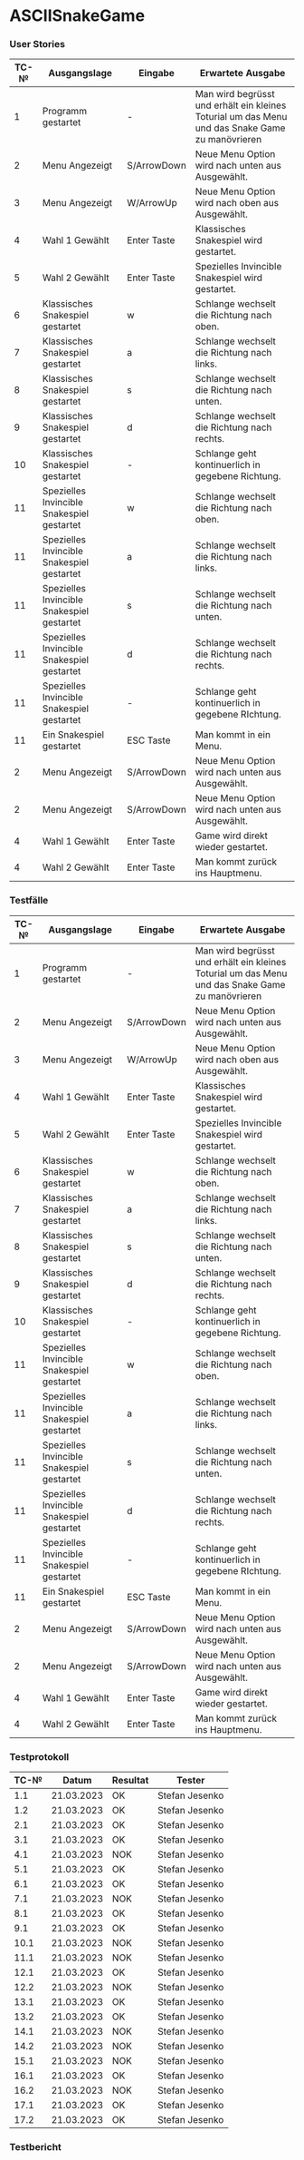 # ASCIISnakeGame

### User Stories

| TC-№ | Ausgangslage | Eingabe | Erwartete Ausgabe |
| ---- | ------------ | ------- | ----------------- |
| 1  | Programm gestartet|-|Man wird begrüsst und erhält ein kleines Toturial um das Menu und das Snake Game zu manövrieren |
| 2  | Menu Angezeigt| S/ArrowDown |Neue Menu Option wird nach unten aus Ausgewählt.|
| 3  | Menu Angezeigt| W/ArrowUp |Neue Menu Option wird nach oben aus Ausgewählt.|
| 4  | Wahl 1 Gewählt|Enter Taste|Klassisches Snakespiel wird gestartet.  |
|5  | Wahl 2 Gewählt|Enter Taste|Spezielles Invincible Snakespiel wird gestartet.|
|6  | Klassisches Snakespiel gestartet| w |Schlange wechselt die Richtung nach oben.|
| 7  | Klassisches Snakespiel gestartet| a |Schlange wechselt die Richtung nach links.|
| 8  | Klassisches Snakespiel gestartet| s |Schlange wechselt die Richtung nach unten.|
| 9  | Klassisches Snakespiel gestartet| d |Schlange wechselt die Richtung nach rechts.|
| 10 | Klassisches Snakespiel gestartet| - |Schlange geht kontinuerlich in gegebene Richtung.|
| 11 | Spezielles Invincible Snakespiel gestartet| w |Schlange wechselt die Richtung nach oben.|
| 11 | Spezielles Invincible Snakespiel gestartet| a |Schlange wechselt die Richtung nach links.|
| 11 | Spezielles Invincible Snakespiel gestartet| s |Schlange wechselt die Richtung nach unten.|
| 11 | Spezielles Invincible Snakespiel gestartet| d |Schlange wechselt die Richtung nach rechts.|
| 11 | Spezielles Invincible Snakespiel gestartet| - |Schlange geht kontinuerlich in gegebene RIchtung.|
| 11 | Ein Snakespiel gestartet| ESC Taste |Man kommt in ein Menu.|
| 2  | Menu Angezeigt| S/ArrowDown |Neue Menu Option wird nach unten aus Ausgewählt.|
| 2  | Menu Angezeigt| S/ArrowDown |Neue Menu Option wird nach unten aus Ausgewählt.|
| 4  | Wahl 1 Gewählt|Enter Taste|Game wird direkt wieder gestartet.  |
| 4  | Wahl 2 Gewählt|Enter Taste|Man kommt zurück ins Hauptmenu.  |

### Testfälle

| TC-№ | Ausgangslage | Eingabe | Erwartete Ausgabe |
| ---- | ------------ | ------- | ----------------- |
| 1  | Programm gestartet|-|Man wird begrüsst und erhält ein kleines Toturial um das Menu und das Snake Game zu manövrieren |
| 2  | Menu Angezeigt| S/ArrowDown |Neue Menu Option wird nach unten aus Ausgewählt.|
| 3  | Menu Angezeigt| W/ArrowUp |Neue Menu Option wird nach oben aus Ausgewählt.|
| 4  | Wahl 1 Gewählt|Enter Taste|Klassisches Snakespiel wird gestartet.  |
|5  | Wahl 2 Gewählt|Enter Taste|Spezielles Invincible Snakespiel wird gestartet.|
|6  | Klassisches Snakespiel gestartet| w |Schlange wechselt die Richtung nach oben.|
| 7  | Klassisches Snakespiel gestartet| a |Schlange wechselt die Richtung nach links.|
| 8  | Klassisches Snakespiel gestartet| s |Schlange wechselt die Richtung nach unten.|
| 9  | Klassisches Snakespiel gestartet| d |Schlange wechselt die Richtung nach rechts.|
| 10 | Klassisches Snakespiel gestartet| - |Schlange geht kontinuerlich in gegebene Richtung.|
| 11 | Spezielles Invincible Snakespiel gestartet| w |Schlange wechselt die Richtung nach oben.|
| 11 | Spezielles Invincible Snakespiel gestartet| a |Schlange wechselt die Richtung nach links.|
| 11 | Spezielles Invincible Snakespiel gestartet| s |Schlange wechselt die Richtung nach unten.|
| 11 | Spezielles Invincible Snakespiel gestartet| d |Schlange wechselt die Richtung nach rechts.|
| 11 | Spezielles Invincible Snakespiel gestartet| - |Schlange geht kontinuerlich in gegebene RIchtung.|
| 11 | Ein Snakespiel gestartet| ESC Taste |Man kommt in ein Menu.|
| 2  | Menu Angezeigt| S/ArrowDown |Neue Menu Option wird nach unten aus Ausgewählt.|
| 2  | Menu Angezeigt| S/ArrowDown |Neue Menu Option wird nach unten aus Ausgewählt.|
| 4  | Wahl 1 Gewählt|Enter Taste|Game wird direkt wieder gestartet.  |
| 4  | Wahl 2 Gewählt|Enter Taste|Man kommt zurück ins Hauptmenu.  |


### Testprotokoll

| TC-№ | Datum | Resultat | Tester |
| ---- | ----- | -------- | ------ |
| 1.1  |21.03.2023|OK|Stefan Jesenko|
| 1.2  |21.03.2023|OK|Stefan Jesenko|
| 2.1  |21.03.2023|OK|Stefan Jesenko|
| 3.1  |21.03.2023|OK|Stefan Jesenko|
| 4.1  |21.03.2023|NOK|Stefan Jesenko|
| 5.1  |21.03.2023|OK|Stefan Jesenko|
| 6.1  |21.03.2023|OK|Stefan Jesenko|
| 7.1  |21.03.2023|NOK|Stefan Jesenko|
| 8.1  |21.03.2023|OK|Stefan Jesenko|
| 9.1  |21.03.2023|OK|Stefan Jesenko|
|10.1  |21.03.2023|NOK|Stefan Jesenko|
|11.1  |21.03.2023|NOK|Stefan Jesenko|
|12.1  |21.03.2023|OK|Stefan Jesenko|
|12.2  |21.03.2023|NOK|Stefan Jesenko|
|13.1  |21.03.2023|OK|Stefan Jesenko|
|13.2  |21.03.2023|OK|Stefan Jesenko|
|14.1  |21.03.2023|NOK|Stefan Jesenko|
|14.2  |21.03.2023|NOK|Stefan Jesenko|
|15.1  |21.03.2023|NOK|Stefan Jesenko|
|16.1  |21.03.2023|OK|Stefan Jesenko|
|16.2  |21.03.2023|NOK|Stefan Jesenko|
|17.1  |21.03.2023|OK|Stefan Jesenko|
|17.2  |21.03.2023|OK|Stefan Jesenko|


### Testbericht
